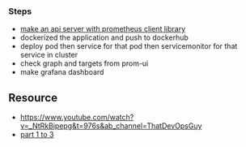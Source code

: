### Steps
- [make an api server with prometheus client library](https://prometheus.io/docs/tutorials/instrumenting_http_server_in_go/)
- dockerized the application and push to dockerhub
- deploy pod then service for that pod then servicemonitor for that service in cluster
- check graph and targets from prom-ui
- make grafana dashboard

## Resource
- https://www.youtube.com/watch?v=_NtRkBipepg&t=976s&ab_channel=ThatDevOpsGuy
- [part 1 to 3](https://www.youtube.com/watch?v=h4Sl21AKiDg&ab_channel=TechWorldwithNana)